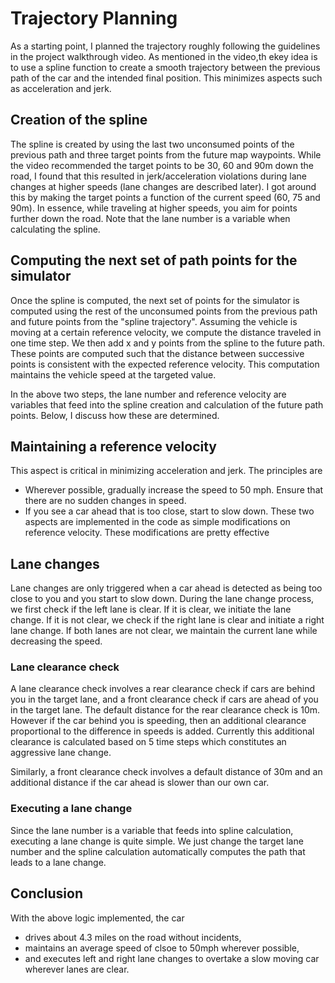 # Trajectory Planning

As a starting point, I planned the trajectory roughly following the guidelines in the project walkthrough video. 
As mentioned in the video,th ekey idea is to use a spline function to create a smooth trajectory between the previous
path of the car and the intended final position. This minimizes aspects such as acceleration and jerk.

## Creation of the spline
The spline is created by using the last two unconsumed points of the previous path and three target points from the 
future map waypoints. While the video recommended the target points to be 30, 60 and 90m down the road, I found that 
this resulted in jerk/acceleration violations during lane changes at higher speeds (lane changes are described later).
I got around this by making the target points a function of the current speed (60, 75 and 90m). In essence, while
traveling at higher speeds, you aim for points further down the road.
Note that the lane number is a variable when calculating the spline.

## Computing the next set of path points for the simulator
Once the spline is computed, the next set of points for the simulator is computed using the rest of the unconsumed points 
from the previous path and future points from the "spline trajectory". Assuming the vehicle is moving at a certain reference 
velocity, we compute the distance traveled in one time step. We then add x and y points from the spline to the future
path. These points are computed such that the distance between successive points is consistent with the expected
reference velocity. This computation maintains the vehicle speed at the targeted value.

In the above two steps, the lane number and reference velocity are variables that feed into the spline creation and 
calculation of the future path points. Below, I discuss how these are determined.

## Maintaining a reference velocity
This aspect is critical in minimizing acceleration and jerk. The principles are
* Wherever possible, gradually increase the speed to 50 mph. Ensure that there are no sudden changes in speed.
* If you see a car ahead that is too close, start to slow down. 
These two aspects are implemented in the code as simple modifications on reference velocity. These modifications are pretty 
effective

## Lane changes
Lane changes are only triggered when a car ahead is detected as being too close to you and you start to slow down. 
During the lane change process, we first check if the left lane is clear. If it is clear, we initiate the lane change. 
If it is not clear, we check if the right lane is clear and initiate a right lane change. If both lanes are not clear, 
we maintain the current lane while decreasing the speed.

### Lane clearance check
A lane clearance check involves a rear clearance check if cars are behind you in the target lane, and a front clearance 
check if cars are ahead of you in the target lane. The default distance for the rear clearance check is 10m. However if the 
car behind you is speeding, then an additional clearance proportional to the difference in speeds is added. Currently this 
additional clearance is calculated based on 5 time steps which constitutes an aggressive lane change. 

Similarly, a front clearance check involves a default distance of 30m and an additional distance if the car ahead is slower 
than our own car.

### Executing a lane change
Since the lane number is a variable that feeds into spline calculation, executing a lane change is quite simple. We just
change the target lane number and the spline calculation automatically computes the path that leads to a lane change.

## Conclusion
With the above logic implemented, the car 
* drives about 4.3 miles on the road without incidents, 
* maintains an average speed of clsoe to 50mph wherever possible, 
* and executes left and right lane changes to overtake a slow moving car wherever lanes are clear. 
